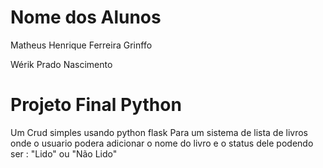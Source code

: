 # Nome dos Alunos
Matheus Henrique Ferreira Grinffo


Wérik Prado Nascimento 

# Projeto Final Python 
Um Crud simples usando python flask 
Para um sistema de lista de livros onde o usuario podera adicionar o nome do livro e o status dele podendo ser : "Lido" ou "Não Lido"
